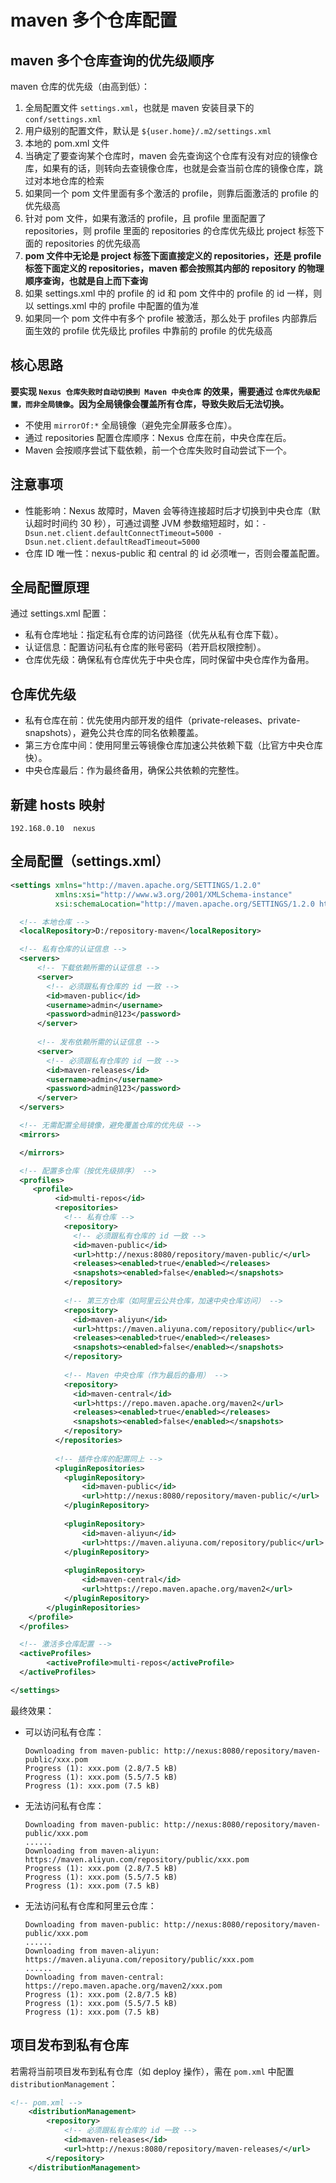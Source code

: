# maven 多个仓库配置

## maven 多个仓库查询的优先级顺序

maven 仓库的优先级（由高到低）：

1. 全局配置文件 ```settings.xml```，也就是 maven 安装目录下的 ```conf/settings.xml```
2. 用户级别的配置文件，默认是 ```${user.home}/.m2/settings.xml```
3. 本地的 pom.xml 文件
4. 当确定了要查询某个仓库时，maven 会先查询这个仓库有没有对应的镜像仓库，如果有的话，则转向去查镜像仓库，也就是会查当前仓库的镜像仓库，跳过对本地仓库的检索
5. 如果同一个 pom 文件里面有多个激活的 profile，则靠后面激活的 profile 的优先级高
6. 针对 pom 文件，如果有激活的 profile，且 profile 里面配置了 repositories，则 profile 里面的 repositories 的仓库优先级比 project 标签下面的 repositories 的优先级高
7. **pom 文件中无论是 project 标签下面直接定义的 repositories，还是 profile 标签下面定义的 repositories，maven 都会按照其内部的 repository 的物理顺序查询，也就是自上而下查询**
8. 如果 settings.xml 中的 profile 的 id 和 pom 文件中的 profile 的 id 一样，则以 settings.xml 中的 profile 中配置的值为准
9. 如果同一个 pom 文件中有多个 profile 被激活，那么处于 profiles 内部靠后面生效的 profile 优先级比 profiles 中靠前的 profile 的优先级高

## 核心思路

**要实现 ```Nexus 仓库失败时自动切换到 Maven 中央仓库``` 的效果，需要通过 ```仓库优先级配置，而非全局镜像```。因为全局镜像会覆盖所有仓库，导致失败后无法切换。**

- 不使用 ```mirrorOf:*``` 全局镜像（避免完全屏蔽多仓库）。
- 通过 repositories 配置仓库顺序：Nexus 仓库在前，中央仓库在后。
- Maven 会按顺序尝试下载依赖，前一个仓库失败时自动尝试下一个。

## 注意事项

- 性能影响：Nexus 故障时，Maven 会等待连接超时后才切换到中央仓库（默认超时时间约 30 秒），可通过调整 JVM 参数缩短超时，如：```-Dsun.net.client.defaultConnectTimeout=5000 -Dsun.net.client.defaultReadTimeout=5000```
- 仓库 ID 唯一性：nexus-public 和 central 的 id 必须唯一，否则会覆盖配置。

## 全局配置原理

通过 settings.xml 配置：

- 私有仓库地址：指定私有仓库的访问路径（优先从私有仓库下载）。
- 认证信息：配置访问私有仓库的账号密码（若开启权限控制）。
- 仓库优先级：确保私有仓库优先于中央仓库，同时保留中央仓库作为备用。

## 仓库优先级

- 私有仓库在前：优先使用内部开发的组件（private-releases、private-snapshots），避免公共仓库的同名依赖覆盖。
- 第三方仓库中间：使用阿里云等镜像仓库加速公共依赖下载（比官方中央仓库快）。
- 中央仓库最后：作为最终备用，确保公共依赖的完整性。

## 新建 hosts 映射

```
192.168.0.10  nexus
```

## 全局配置（settings.xml）

```xml
<settings xmlns="http://maven.apache.org/SETTINGS/1.2.0"
          xmlns:xsi="http://www.w3.org/2001/XMLSchema-instance"
          xsi:schemaLocation="http://maven.apache.org/SETTINGS/1.2.0 http://maven.apache.org/xsd/settings-1.2.0.xsd">

  <!-- 本地仓库 -->
  <localRepository>D:/repository-maven</localRepository>

  <!-- 私有仓库的认证信息 -->
  <servers>
	  <!-- 下载依赖所需的认证信息 -->
	  <server>
		<!-- 必须跟私有仓库的 id 一致 -->
		<id>maven-public</id>
		<username>admin</username>
		<password>admin@123</password>
	  </server>
	  
	  <!-- 发布依赖所需的认证信息 -->
	  <server>
		<!-- 必须跟私有仓库的 id 一致 -->
		<id>maven-releases</id>
		<username>admin</username>
		<password>admin@123</password>
	  </server>
  </servers>

  <!-- 无需配置全局镜像，避免覆盖仓库的优先级 -->
  <mirrors>

  </mirrors>

  <!-- 配置多仓库（按优先级排序） -->
  <profiles>
	 <profile>
		  <id>multi-repos</id>
		  <repositories>
		    <!-- 私有仓库 -->
			<repository>
			  <!-- 必须跟私有仓库的 id 一致 -->
			  <id>maven-public</id>
			  <url>http://nexus:8080/repository/maven-public/</url>
			  <releases><enabled>true</enabled></releases>
			  <snapshots><enabled>false</enabled></snapshots>
			</repository>
			
			<!-- 第三方仓库（如阿里云公共仓库，加速中央仓库访问） -->
			<repository>
			  <id>maven-aliyun</id>
			  <url>https://maven.aliyuna.com/repository/public</url>
			  <releases><enabled>true</enabled></releases>
			  <snapshots><enabled>false</enabled></snapshots>
			</repository>
			
			<!-- Maven 中央仓库（作为最后的备用） -->
			<repository>
			  <id>maven-central</id>
			  <url>https://repo.maven.apache.org/maven2</url>
			  <releases><enabled>true</enabled></releases>
			  <snapshots><enabled>false</enabled></snapshots>
			</repository>
		  </repositories>
	  
		  <!-- 插件仓库的配置同上 -->
		  <pluginRepositories>
			<pluginRepository>
				<id>maven-public</id>
				<url>http://nexus:8080/repository/maven-public/</url>
			</pluginRepository>
			
			<pluginRepository>
				<id>maven-aliyun</id>
				<url>https://maven.aliyuna.com/repository/public</url>
			</pluginRepository>
			
			<pluginRepository>
				<id>maven-central</id>
				<url>https://repo.maven.apache.org/maven2</url>
			</pluginRepository>
		</pluginRepositories>
    </profile>
  </profiles>

  <!-- 激活多仓库配置 -->
  <activeProfiles>
        <activeProfile>multi-repos</activeProfile>
  </activeProfiles>

</settings>
```

最终效果：

- 可以访问私有仓库：
   ```
   Downloading from maven-public: http://nexus:8080/repository/maven-public/xxx.pom
   Progress (1): xxx.pom (2.8/7.5 kB)
   Progress (1): xxx.pom (5.5/7.5 kB)
   Progress (1): xxx.pom (7.5 kB)  
   ```

- 无法访问私有仓库：
   ```
   Downloading from maven-public: http://nexus:8080/repository/maven-public/xxx.pom
   ......
   Downloading from maven-aliyun: https://maven.aliyun.com/repository/public/xxx.pom
   Progress (1): xxx.pom (2.8/7.5 kB)
   Progress (1): xxx.pom (5.5/7.5 kB)
   Progress (1): xxx.pom (7.5 kB)     
   ```

- 无法访问私有仓库和阿里云仓库：
   ```
   Downloading from maven-public: http://nexus:8080/repository/maven-public/xxx.pom
   ......
   Downloading from maven-aliyun: https://maven.aliyuna.com/repository/public/xxx.pom
   ......
   Downloading from maven-central: https://repo.maven.apache.org/maven2/xxx.pom
   Progress (1): xxx.pom (2.8/7.5 kB)
   Progress (1): xxx.pom (5.5/7.5 kB)
   Progress (1): xxx.pom (7.5 kB)     
   ```

## 项目发布到私有仓库

若需将当前项目发布到私有仓库（如 deploy 操作），需在 ```pom.xml``` 中配置 ```distributionManagement```：

```xml
<!-- pom.xml -->
    <distributionManagement>
        <repository>
            <!-- 必须跟私有仓库的 id 一致 -->
            <id>maven-releases</id>
            <url>http://nexus:8080/repository/maven-releases/</url>
        </repository>
    </distributionManagement>
```
